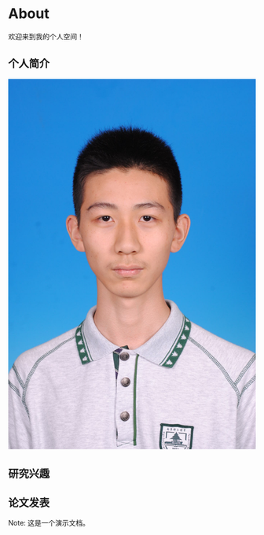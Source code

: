 # About

欢迎来到我的个人空间！

## 个人简介

![180106011214](image/180106011214.JPG)

## 研究兴趣

## 论文发表

Note: 这是一个演示文档。
